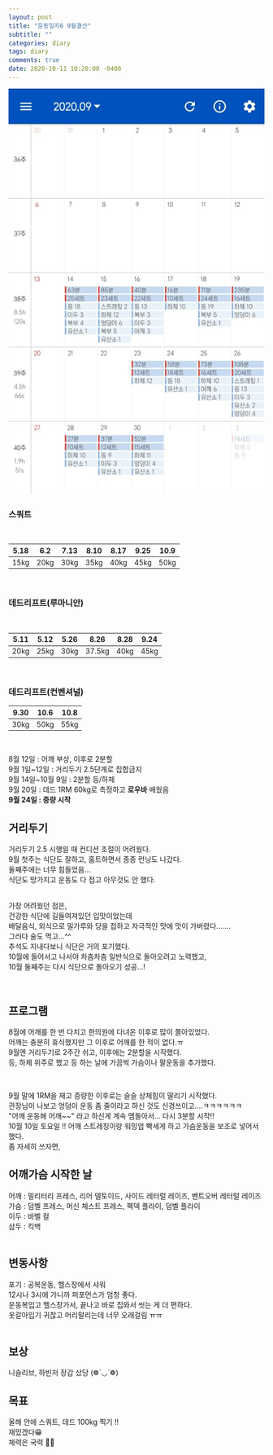```yaml
---
layout: post
title: "운동일지6 9월결산"
subtitle: ""
categories: diary
tags: diary
comments: true
date: 2020-10-11 10:20:00 -0400
---
```



<img src="/assets/img/posts/20201011.jpg">   

<br>

### 스쿼트  

<br>

5.18 | 6.2 | 7.13 | 8.10 | 8.17 | 9.25 | 10.9
---------|----------|---------|---------|----------|---------|---------
 15kg | 20kg | 30kg | 35kg | 40kg | 45kg | 50kg

<br>

### 데드리프트(루마니안)    

<br>

5.11 | 5.12 | 5.26 | 8.26 | 8.28 | 9.24 
---------|----------|---------|---------|----------|---------
 20kg | 25kg | 30kg | 37.5kg | 40kg | 45kg

<br>

### 데드리프트(컨벤셔널)    


9.30 | 10.6 | 10.8 
---------|----------|---------
 30kg | 50kg | 55kg 


<br>


8월 12일 : 어깨 부상, 이후로 2분할  
9월 1일~12일 : 거리두기 2.5단계로 집합금지      
9월 14일~10월 9일 : 2분할 등/하체   
9월 20일 : 데드 1RM 60kg로 측정하고 **로우바** 배웠음   
**9월 24일 : 증량 시작**    

## 거리두기 
거리두기 2.5 시행일 때 컨디션 조절이 어려웠다.  
9월 첫주는 식단도 잘하고, 홈트하면서 종종 런닝도 나갔다.    
둘째주에는 너무 힘들었음...     
식단도 망가지고 운동도 다 접고 아무것도 안 했다.    
<br>

가장 어려웠던 점은,     
건강한 식단에 길들여져있던 입맛이었는데     
배달음식, 외식으로 밀가루와 당을 접하고 자극적인 맛에 맛이 가버렸다.......   
그러다 술도 먹고...^^   
추석도 지내다보니 식단은 거의 포기했다.     
10월에 들어서고 나서야 차츰차츰 일반식으로 돌아오려고 노력했고,     
10월 둘째주는 다시 식단으로 돌아오기 성공...!   

<br>

## 프로그램     
8월에 어깨를 한 번 다치고 한의원에 다녀온 이후로 많이 쫄아있었다.    
어깨는 충분히 휴식했지만 그 이후로 어깨를 한 적이 없다.ㅠ   
9월엔 거리두기로 2주간 쉬고, 이후에는 2분할을 시작했다.    
등, 하체 위주로 했고 등 하는 날에 가끔씩 가슴이나 팔운동을 추가했다.    

<br>

9월 말에 1RM을 재고 증량한 이후로는 슬슬 상체힘이 딸리기 시작했다.  
관장님이 나보고 엉덩이 운동 좀 줄이라고 하신 것도 신경쓰이고....ㅋㅋㅋㅋㅋㅋ    
"어깨 운동해 어깨~~" 라고 하신게 계속 맴돌아서... 다시 3분할 시작!!     
10월 10일 토요일 !! 어깨 스트레칭이랑 워밍업 빡세게 하고 가슴운동을 보조로 넣어서 했다.     
좀 자세히 쓰자면,       

## 어깨가슴 시작한 날 
어깨 : 밀리터리 프레스, 리어 델토이드, 사이드 레터럴 레이즈, 벤트오버 레터럴 레이즈     
가슴 : 덤벨 프레스, 머신 체스트 프레스, 펙덱 플라이, 덤벨 플라이    
이두 : 바벨 컬       
삼두 : 킥백     
<br>


## 변동사항     
포기 : 공복운동, 헬스장에서 샤워    
12시나 3시에 가니까 퍼포먼스가 엄청 좋다.   
운동복입고 헬스장가서, 끝나고 바로 집와서 씻는 게 더 편하다.    
옷갈아입기 귀찮고 머리말리는데 너무 오래걸림 ㅠㅠ   
<br>

## 보상
니슬리브, 하빈저 장갑 샀당 (❁´◡`❁)   


## 목표
올해 안에 스쿼트, 데드 100kg 찍기 !!         
재밌겠다😁   
체력은 국력 💪🏻  



